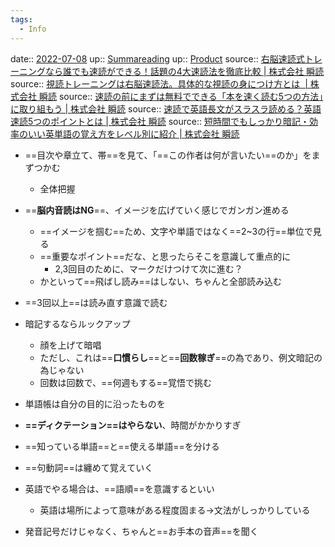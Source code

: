 ```yaml
---
tags:
  - Info
---
```


date:: [2022-07-08](Daily_Note/2022-07-08.md)
up:: [Summareading](../Bar/Summareading.md)
up:: [Product](../Bar/Product.md)
source:: [右脳速読式トレーニングなら誰でも速読ができる！話題の4大速読法を徹底比較 | 株式会社 瞬読](https://syundoku.jp/speed-reading/rapid-reading#%E7%9C%BC%E7%90%83%E3%81%AE%E5%8B%95%E3%81%8D%E3%82%92%E9%80%9F%E3%81%8F%E3%81%99%E3%82%8B%E3%82%BF%E3%82%A4%E3%83%97)
source:: [視読トレーニングは右脳速読法。具体的な視読の身につけ方とは  | 株式会社 瞬読](https://syundoku.jp/speed-reading/wide-range)
source:: [速読の前にまずは無料でできる「本を速く読む5つの方法」に取り組もう | 株式会社 瞬読](https://syundoku.jp/speed-reading/reading-fastest)
source:: [速読で英語長文がスラスラ読める？英語速読5つのポイントとは | 株式会社 瞬読](https://syundoku.jp/speed-reading/rapid-reading-english)
source:: [短時間でもしっかり暗記・効率のいい英単語の覚え方をレベル別に紹介 | 株式会社 瞬読](https://syundoku.jp/speed-reading/how-to-learn-words)

- ==目次や章立て、帯==を見て、「==この作者は何が言いたい==のか」をまずつかむ
    - 全体把握
- ==**脳内音読はNG**==、イメージを広げていく感じでガンガン進める
	- ==イメージを掴む==ため、文字や単語ではなく==2~3の行==単位で見る
	- ==重要なポイント==だな、と思ったらそこを意識して重点的に
		- 2,3回目のために、マークだけつけて次に進む？
	- かといって==飛ばし読み==はしない、ちゃんと全部読み込む
- ==3回以上==は読み直す意識で読む


- 暗記するならルックアップ
	- 顔を上げて暗唱
	- ただし、これは==**口慣らし**==と==**回数稼ぎ**==の為であり、例文暗記の為じゃない
	- 回数は回数で、==何週もする==覚悟で挑む
- 単語帳は自分の目的に沿ったものを
- **==ディクテーション==はやらない**、時間がかかりすぎ
- ==知っている単語==と==使える単語==を分ける
- ==句動詞==は纏めて覚えていく


- 英語でやる場合は、==語順==を意識するといい
	- 英語は場所によって意味がある程度固まる→文法がしっかりしている
- 発音記号だけじゃなく、ちゃんと==お手本の音声==を聞く


